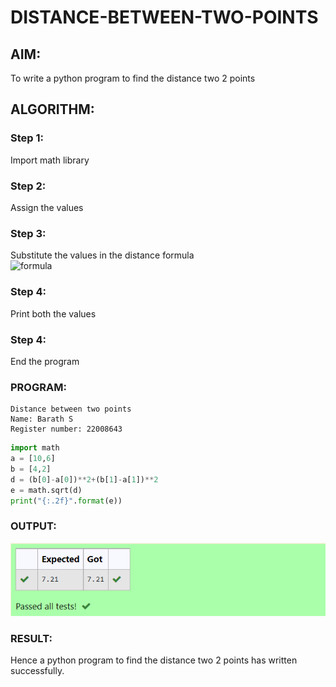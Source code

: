 # DISTANCE-BETWEEN-TWO-POINTS

## AIM:
To write a python program to find the distance two 2 points
## ALGORITHM:
### Step 1: 
Import math library
### Step 2: 
Assign the values
### Step 3: 
Substitute the values in the distance formula  
![formula](formula.JPG)
### Step 4:
Print both the values
### Step 4:
End the program
### PROGRAM:
```
Distance between two points
Name: Barath S
Register number: 22008643
```
```python
import math
a = [10,6]
b = [4,2]
d = (b[0]-a[0])**2+(b[1]-a[1])**2
e = math.sqrt(d)
print("{:.2f}".format(e))
```

### OUTPUT:
![model](output.png)

### RESULT:
Hence a python program to find the distance two 2 points has written successfully.